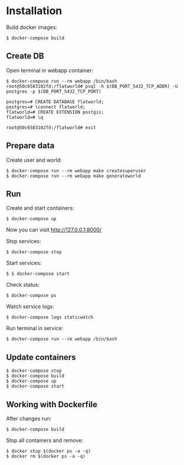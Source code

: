 # Installation

Build docker images:

    $ docker-compose build

## Create DB

Open terminal in webapp container:

    $ docker-compose run --rm webapp /bin/bash
    root@50c6583102fd:/flatworld# psql -h $(DB_PORT_5432_TCP_ADDR) -U postgres -p $(DB_PORT_5432_TCP_PORT)

    postgres=# CREATE DATABASE flatworld;
    postgres=# \connect flatworld;
    flatworld=# CREATE EXTENSION postgis;
    flatworld=# \q

    root@50c6583102fd:/flatworld# exit

## Prepare data

Create user and world:

    $ docker-compose run --rm webapp make createsuperuser
    $ docker-compose run --rm webapp make generateworld

## Run

Create and start containers:

    $ docker-compose up

Now you can visit http://127.0.0.1:8000/

Stop services:

    $ docker-compose stop

Start services:

    $ $ docker-compose start

Check status:

    $ docker-compose ps

Watch service logs:

    $ docker-compose logs staticwatch

Run terminal in service:

    $ docker-compose run --rm webapp /bin/bash

## Update containers

    $ docker-compose stop
    $ docker-compose build
    $ docker-compose up
    $ docker-compose start

## Working with Dockerfile

After changes run:

    $ docker-compose build

Stop all containers and remove:

    $ docker stop $(docker ps -a -q)
    $ docker rm $(docker ps -a -q)